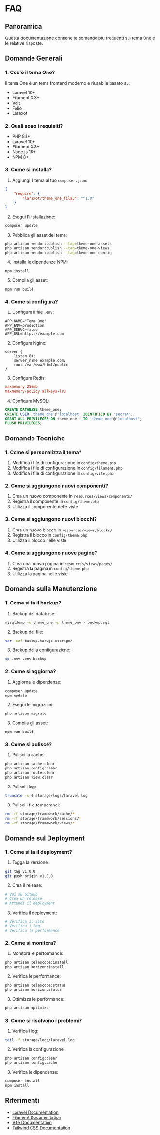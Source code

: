 # FAQ

## Panoramica

Questa documentazione contiene le domande più frequenti sul tema One e le relative risposte.

## Domande Generali

### 1. Cos'è il tema One?

Il tema One è un tema frontend moderno e riusabile basato su:
- Laravel 10+
- Filament 3.3+
- Volt
- Folio
- Laraxot

### 2. Quali sono i requisiti?

- PHP 8.1+
- Laravel 10+
- Filament 3.3+
- Node.js 16+
- NPM 8+

### 3. Come si installa?

1. Aggiungi il tema al tuo `composer.json`:

```json
{
    "require": {
        "laraxot/theme_one_fila3": "^1.0"
    }
}
```

2. Esegui l'installazione:

```bash
composer update
```

3. Pubblica gli asset del tema:

```bash
php artisan vendor:publish --tag=theme-one-assets
php artisan vendor:publish --tag=theme-one-views
php artisan vendor:publish --tag=theme-one-config
```

4. Installa le dipendenze NPM:

```bash
npm install
```

5. Compila gli asset:

```bash
npm run build
```

### 4. Come si configura?

1. Configura il file `.env`:

```env
APP_NAME="Tema One"
APP_ENV=production
APP_DEBUG=false
APP_URL=https://example.com
```

2. Configura Nginx:

```nginx
server {
    listen 80;
    server_name example.com;
    root /var/www/html/public;
}
```

3. Configura Redis:

```conf
maxmemory 256mb
maxmemory-policy allkeys-lru
```

4. Configura MySQL:

```sql
CREATE DATABASE theme_one;
CREATE USER 'theme_one'@'localhost' IDENTIFIED BY 'secret';
GRANT ALL PRIVILEGES ON theme_one.* TO 'theme_one'@'localhost';
FLUSH PRIVILEGES;
```

## Domande Tecniche

### 1. Come si personalizza il tema?

1. Modifica i file di configurazione in `config/theme.php`
2. Modifica i file di configurazione in `config/filament.php`
3. Modifica i file di configurazione in `config/vite.php`

### 2. Come si aggiungono nuovi componenti?

1. Crea un nuovo componente in `resources/views/components/`
2. Registra il componente in `config/theme.php`
3. Utilizza il componente nelle viste

### 3. Come si aggiungono nuovi blocchi?

1. Crea un nuovo blocco in `resources/views/blocks/`
2. Registra il blocco in `config/theme.php`
3. Utilizza il blocco nelle viste

### 4. Come si aggiungono nuove pagine?

1. Crea una nuova pagina in `resources/views/pages/`
2. Registra la pagina in `config/theme.php`
3. Utilizza la pagina nelle viste

## Domande sulla Manutenzione

### 1. Come si fa il backup?

1. Backup del database:

```bash
mysqldump -u theme_one -p theme_one > backup.sql
```

2. Backup dei file:

```bash
tar -czf backup.tar.gz storage/
```

3. Backup della configurazione:

```bash
cp .env .env.backup
```

### 2. Come si aggiorna?

1. Aggiorna le dipendenze:

```bash
composer update
npm update
```

2. Esegui le migrazioni:

```bash
php artisan migrate
```

3. Compila gli asset:

```bash
npm run build
```

### 3. Come si pulisce?

1. Pulisci la cache:

```bash
php artisan cache:clear
php artisan config:clear
php artisan route:clear
php artisan view:clear
```

2. Pulisci i log:

```bash
truncate -s 0 storage/logs/laravel.log
```

3. Pulisci i file temporanei:

```bash
rm -rf storage/framework/cache/*
rm -rf storage/framework/sessions/*
rm -rf storage/framework/views/*
```

## Domande sul Deployment

### 1. Come si fa il deployment?

1. Tagga la versione:

```bash
git tag v1.0.0
git push origin v1.0.0
```

2. Crea il release:

```bash
# Vai su GitHub
# Crea un release
# Attendi il deployment
```

3. Verifica il deployment:

```bash
# Verifica il sito
# Verifica i log
# Verifica le performance
```

### 2. Come si monitora?

1. Monitora le performance:

```bash
php artisan telescope:install
php artisan horizon:install
```

2. Verifica le performance:

```bash
php artisan telescope:status
php artisan horizon:status
```

3. Ottimizza le performance:

```bash
php artisan optimize
```

### 3. Come si risolvono i problemi?

1. Verifica i log:

```bash
tail -f storage/logs/laravel.log
```

2. Verifica la configurazione:

```bash
php artisan config:clear
php artisan config:cache
```

3. Verifica le dipendenze:

```bash
composer install
npm install
```

## Riferimenti

- [Laravel Documentation](https://laravel.com/docs)
- [Filament Documentation](https://filamentphp.com/docs)
- [Vite Documentation](https://vitejs.dev/guide)
- [Tailwind CSS Documentation](https://tailwindcss.com/docs) 